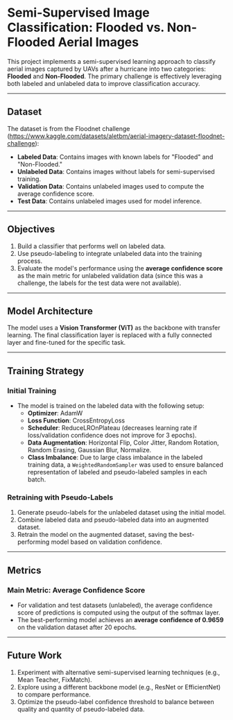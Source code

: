 # Semi-Supervised Image Classification: Flooded vs. Non-Flooded Aerial Images

This project implements a semi-supervised learning approach to classify aerial images captured by UAVs after a hurricane into two categories: **Flooded** and **Non-Flooded**. The primary challenge is effectively leveraging both labeled and unlabeled data to improve classification accuracy.

---

## Dataset

The dataset is from the Floodnet challenge (https://www.kaggle.com/datasets/aletbm/aerial-imagery-dataset-floodnet-challenge):

- **Labeled Data**: Contains images with known labels for "Flooded" and "Non-Flooded."
- **Unlabeled Data**: Contains images without labels for semi-supervised training.
- **Validation Data**: Contains unlabeled images used to compute the average confidence score.
- **Test Data**: Contains unlabeled images used for model inference.

---

## Objectives

1. Build a classifier that performs well on labeled data.
2. Use pseudo-labeling to integrate unlabeled data into the training process.
3. Evaluate the model's performance using the **average confidence score** as the main metric for unlabeled validation data (since this was a challenge,
the labels for the test data were not available).

---

## Model Architecture

The model uses a **Vision Transformer (ViT)** as the backbone with transfer learning. The final classification layer is replaced with a fully connected layer and fine-tuned for the specific task.

---

## Training Strategy

### Initial Training
- The model is trained on the labeled data with the following setup:
  - **Optimizer**: AdamW
  - **Loss Function**: CrossEntropyLoss
  - **Scheduler**: ReduceLROnPlateau (decreases learning rate if loss/validation confidence does not improve for 3 epochs).
  - **Data Augmentation**: Horizontal Flip, Color Jitter, Random Rotation, Random Erasing, Gaussian Blur, Normalize.
  - **Class Imbalance**: Due to large class imbalance in the labeled training data, a `WeightedRandomSampler` was used to ensure balanced representation of labeled and pseudo-labeled samples in each batch.

### Retraining with Pseudo-Labels
1. Generate pseudo-labels for the unlabeled dataset using the initial model.
2. Combine labeled data and pseudo-labeled data into an augmented dataset.
3. Retrain the model on the augmented dataset, saving the best-performing model based on validation confidence.

---

## Metrics

### Main Metric: Average Confidence Score
- For validation and test datasets (unlabeled), the average confidence score of predictions is computed using the output of the softmax layer.
- The best-performing model achieves an **average confidence of 0.9659** on the validation dataset after 20 epochs.

---


## Future Work

1. Experiment with alternative semi-supervised learning techniques (e.g., Mean Teacher, FixMatch).
2. Explore using a different backbone model (e.g., ResNet or EfficientNet) to compare performance.
3. Optimize the pseudo-label confidence threshold to balance between quality and quantity of pseudo-labeled data.

